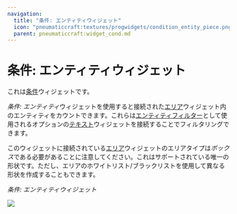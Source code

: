 ```yaml
---
navigation:
  title: "条件: エンティティウィジェット"
  icon: "pneumaticcraft:textures/progwidgets/condition_entity_piece.png"
  parent: pneumaticcraft:widget_cond.md
---
```


# 条件: エンティティウィジェット

これは[条件](./conditions.md)ウィジェットです。

*条件: エンティティ*ウィジェットを使用すると接続された[エリア](./area.md)ウィジェット内のエンティティをカウントできます。これらは[エンティティフィルター](../base_concepts/entity_filter.md)として使用されるオプションの[テキスト](./text.md)ウィジェットを接続することでフィルタリングできます。

このウィジェットに接続されている[エリア](./area.md)ウィジェットのエリアタイプは*ボックス*である必要があることに注意してください。これはサポートされている唯一の形状です。ただし、エリアのホワイトリスト/ブラックリストを使用して異なる形状を作成することもできます。

*条件: エンティティウィジェット*

![](condition_entity_piece.png)

